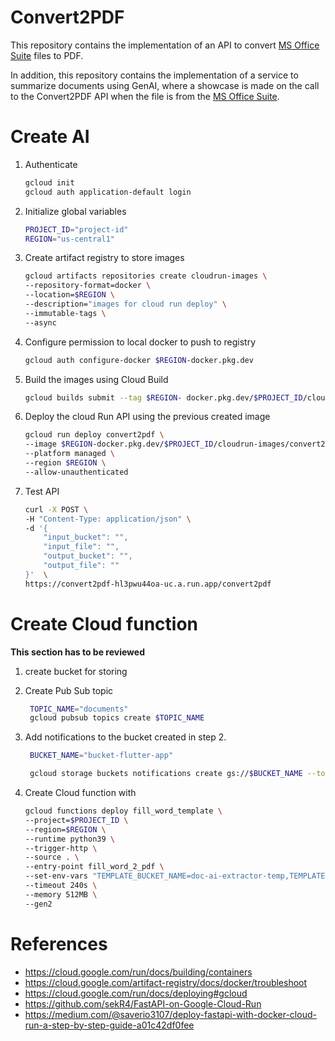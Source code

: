 # Convert2PDF

This repository contains the implementation of an API to convert [MS Office Suite](https://apps.microsoft.com/detail/9mwk7rn11c5z?cid=majornelson) files to PDF.

In addition, this repository contains the implementation of a service to summarize documents using GenAI, where a showcase is made on the call to the Convert2PDF API when the file is from the [MS Office Suite](https://apps.microsoft.com/detail/9mwk7rn11c5z?cid=majornelson).


# Create AI
1. Authenticate
    ```bash
    gcloud init
    gcloud auth application-default login
    ```

2. Initialize global variables
    ```bash
    PROJECT_ID="project-id" 
    REGION="us-central1" 
    ```

3. Create artifact registry to store images
    ```bash
    gcloud artifacts repositories create cloudrun-images \
    --repository-format=docker \
    --location=$REGION \
    --description="images for cloud run deploy" \
    --immutable-tags \
    --async
    ```

4. Configure permission to local docker to push to registry

    ```bash
    gcloud auth configure-docker $REGION-docker.pkg.dev
    ```

5. Build the images using Cloud Build

    ```bash
    gcloud builds submit --tag $REGION- docker.pkg.dev/$PROJECT_ID/cloudrun-images/convert2pdf:latest
    ```

6. Deploy the cloud Run API using the previous created image

    ```bash
    gcloud run deploy convert2pdf \
    --image $REGION-docker.pkg.dev/$PROJECT_ID/cloudrun-images/convert2pdf \
    --platform managed \
    --region $REGION \
    --allow-unauthenticated 
    ```

7. Test API

    ```bash
    curl -X POST \
    -H "Content-Type: application/json" \
    -d '{
        "input_bucket": "",
        "input_file": "",
        "output_bucket": "",
        "output_file": "" 
    }'  \
    https://convert2pdf-hl3pwu44oa-uc.a.run.app/convert2pdf
    ```

# Create Cloud function
**This section has to be reviewed**

1. create bucket for storing 
   
2. Create Pub Sub topic
   ```bash
    TOPIC_NAME="documents" 
    gcloud pubsub topics create $TOPIC_NAME    
   ```
3. Add notifications to the bucket created in step 2.
   ```bash
    BUCKET_NAME="bucket-flutter-app"

    gcloud storage buckets notifications create gs://$BUCKET_NAME --topic=$TOPIC_NAME    
   ```
4. Create Cloud function with 

    ```bash
    gcloud functions deploy fill_word_template \
    --project=$PROJECT_ID \
    --region=$REGION \
    --runtime python39 \
    --trigger-http \
    --source . \
    --entry-point fill_word_2_pdf \
    --set-env-vars "TEMPLATE_BUCKET_NAME=doc-ai-extractor-temp,TEMPLATE_FILE_NAME=convenio_confidencialidad.docx,OUTPUT_BUCKET_NAME=doc-ai-extractor-temp,PDF_CONVERTER_URL=https://convert2pdf-hl3pwu44oa-uc.a.run.app/convert2pdf" \
    --timeout 240s \
    --memory 512MB \
    --gen2
    ```



# References
- https://cloud.google.com/run/docs/building/containers
- https://cloud.google.com/artifact-registry/docs/docker/troubleshoot
- https://cloud.google.com/run/docs/deploying#gcloud
- https://github.com/sekR4/FastAPI-on-Google-Cloud-Run
- https://medium.com/@saverio3107/deploy-fastapi-with-docker-cloud-run-a-step-by-step-guide-a01c42df0fee